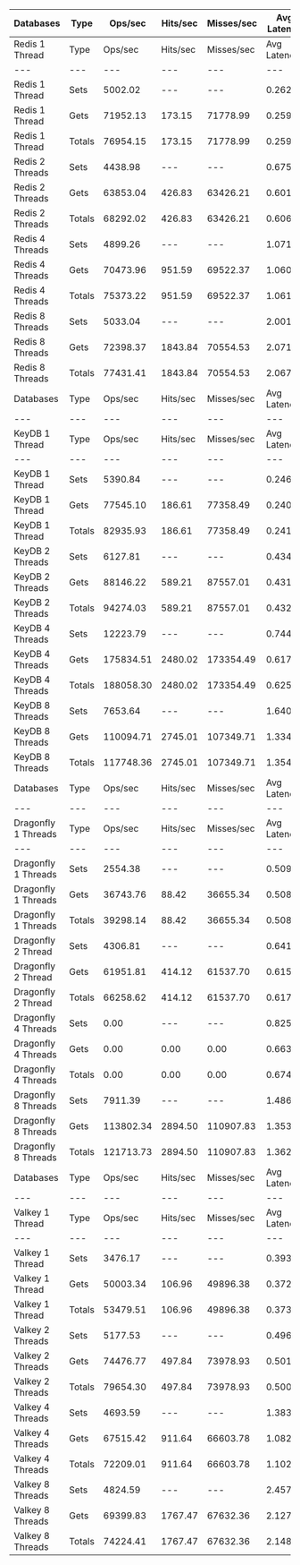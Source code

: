 | Databases | Type | Ops/sec | Hits/sec | Misses/sec | Avg Latency | p50 Latency | p99 Latency | p99.9 Latency | KB/sec |
| --- | --- | --- | --- | --- | --- | --- | --- | --- | --- |
| Redis 1 Thread | Type | Ops/sec | Hits/sec | Misses/sec | Avg Latency | p50 Latency | p99 Latency | p99.9 Latency | KB/sec |
| --- | --- | --- | --- | --- | --- | --- | --- | --- | --- |
Redis 1 Thread | Sets | 5002.02 | --- | --- | 0.26234 | 0.25500 | 0.48700 | 0.63900 | 234.41 |
Redis 1 Thread | Gets | 71952.13 | 173.15 | 71778.99 | 0.25967 | 0.25500 | 0.51100 | 0.68700 | 2670.51 |
Redis 1 Thread | Totals | 76954.15 | 173.15 | 71778.99 | 0.25984 | 0.25500 | 0.51100 | 0.68700 | 2904.93 |
Redis 2 Threads | Sets | 4438.98 | --- | --- | 0.67504 | 0.34300 | 3.39100 | 4.35100 | 208.03 |
Redis 2 Threads | Gets | 63853.04 | 426.83 | 63426.21 | 0.60128 | 0.33500 | 3.37500 | 4.35100 | 2371.14 |
Redis 2 Threads | Totals | 68292.02 | 426.83 | 63426.21 | 0.60607 | 0.33500 | 3.39100 | 4.35100 | 2579.17 |
Redis 4 Threads | Sets | 4899.26 | --- | --- | 1.07136 | 1.06300 | 1.79900 | 1.90300 | 229.62 |
Redis 4 Threads | Gets | 70473.96 | 951.59 | 69522.37 | 1.06073 | 1.06300 | 1.78300 | 2.03900 | 2619.42 |
Redis 4 Threads | Totals | 75373.22 | 951.59 | 69522.37 | 1.06142 | 1.06300 | 1.78300 | 2.00700 | 2849.04 |
Redis 8 Threads | Sets | 5033.04 | --- | --- | 2.00126 | 2.03100 | 3.59900 | 3.72700 | 235.88 |
Redis 8 Threads | Gets | 72398.37 | 1843.84 | 70554.53 | 2.07175 | 2.06300 | 3.61500 | 4.07900 | 2695.16 |
Redis 8 Threads | Totals | 77431.41 | 1843.84 | 70554.53 | 2.06717 | 2.06300 | 3.61500 | 4.04700 | 2931.04 |
| Databases | Type | Ops/sec | Hits/sec | Misses/sec | Avg Latency | p50 Latency | p99 Latency | p99.9 Latency | KB/sec |
| --- | --- | --- | --- | --- | --- | --- | --- | --- | --- |
| KeyDB 1 Thread | Type | Ops/sec | Hits/sec | Misses/sec | Avg Latency | p50 Latency | p99 Latency | p99.9 Latency | KB/sec |
| --- | --- | --- | --- | --- | --- | --- | --- | --- | --- |
KeyDB 1 Thread | Sets | 5390.84 | --- | --- | 0.24652 | 0.25500 | 0.43100 | 0.46300 | 252.63 |
KeyDB 1 Thread | Gets | 77545.10 | 186.61 | 77358.49 | 0.24071 | 0.25500 | 0.43100 | 0.45500 | 2878.10 |
KeyDB 1 Thread | Totals | 82935.93 | 186.61 | 77358.49 | 0.24109 | 0.25500 | 0.43100 | 0.45500 | 3130.73 |
KeyDB 2 Threads | Sets | 6127.81 | --- | --- | 0.43406 | 0.39900 | 0.83100 | 0.85500 | 287.17 |
KeyDB 2 Threads | Gets | 88146.22 | 589.21 | 87557.01 | 0.43193 | 0.39100 | 0.92700 | 1.15100 | 3273.25 |
KeyDB 2 Threads | Totals | 94274.03 | 589.21 | 87557.01 | 0.43206 | 0.39100 | 0.91100 | 1.15100 | 3560.42 |
KeyDB 4 Threads | Sets | 12223.79 | --- | --- | 0.74437 | 0.53500 | 2.63900 | 3.82300 | 572.91 |
KeyDB 4 Threads | Gets | 175834.51 | 2480.02 | 173354.49 | 0.61710 | 0.52700 | 1.88700 | 3.07100 | 6536.05 |
KeyDB 4 Threads | Totals | 188058.30 | 2480.02 | 173354.49 | 0.62538 | 0.52700 | 2.23900 | 3.15100 | 7108.96 |
KeyDB 8 Threads | Sets | 7653.64 | --- | --- | 1.64067 | 1.31100 | 6.11100 | 6.49500 | 358.70 |
KeyDB 8 Threads | Gets | 110094.71 | 2745.01 | 107349.71 | 1.33457 | 1.22300 | 4.01500 | 7.51900 | 4098.19 |
KeyDB 8 Threads | Totals | 117748.36 | 2745.01 | 107349.71 | 1.35446 | 1.23100 | 4.57500 | 7.51900 | 4456.89 |
| Databases | Type | Ops/sec | Hits/sec | Misses/sec | Avg Latency | p50 Latency | p99 Latency | p99.9 Latency | KB/sec |
| --- | --- | --- | --- | --- | --- | --- | --- | --- | --- |
| Dragonfly 1 Threads | Type | Ops/sec | Hits/sec | Misses/sec | Avg Latency | p50 Latency | p99 Latency | p99.9 Latency | KB/sec |
| --- | --- | --- | --- | --- | --- | --- | --- | --- | --- |
Dragonfly 1 Threads | Sets | 2554.38 | --- | --- | 0.50948 | 0.51100 | 1.60700 | 1.97500 | 119.71 |
Dragonfly 1 Threads | Gets | 36743.76 | 88.42 | 36655.34 | 0.50875 | 0.54300 | 1.25500 | 3.82300 | 1363.75 |
Dragonfly 1 Threads | Totals | 39298.14 | 88.42 | 36655.34 | 0.50880 | 0.54300 | 1.25500 | 3.82300 | 1483.46 |
Dragonfly 2 Thread | Sets | 4306.81 | --- | --- | 0.64124 | 0.61500 | 1.82300 | 2.31900 | 201.83 |
Dragonfly 2 Thread | Gets | 61951.81 | 414.12 | 61537.70 | 0.61565 | 0.59100 | 1.74300 | 2.25500 | 2300.54 |
Dragonfly 2 Thread | Totals | 66258.62 | 414.12 | 61537.70 | 0.61731 | 0.59100 | 1.76700 | 2.31900 | 2502.37 |
Dragonfly 4 Threads | Sets | 0.00 | --- | --- | 0.82566 | 0.67100 | 4.22300 | 4.70300 | 0.00 |
Dragonfly 4 Threads | Gets | 0.00 | 0.00 | 0.00 | 0.66370 | 0.63900 | 2.09500 | 3.40700 | 0.00 |
Dragonfly 4 Threads | Totals | 0.00 | 0.00 | 0.00 | 0.67423 | 0.63900 | 2.25500 | 4.15900 | 0.00 |
Dragonfly 8 Threads | Sets | 7911.39 | --- | --- | 1.48619 | 1.32700 | 5.79100 | 10.87900 | 370.78 |
Dragonfly 8 Threads | Gets | 113802.34 | 2894.50 | 110907.83 | 1.35389 | 1.28700 | 4.15900 | 12.67100 | 4236.48 |
Dragonfly 8 Threads | Totals | 121713.73 | 2894.50 | 110907.83 | 1.36249 | 1.28700 | 4.38300 | 12.60700 | 4607.26 |
| Databases | Type | Ops/sec | Hits/sec | Misses/sec | Avg Latency | p50 Latency | p99 Latency | p99.9 Latency | KB/sec |
| --- | --- | --- | --- | --- | --- | --- | --- | --- | --- |
| Valkey 1 Thread | Type | Ops/sec | Hits/sec | Misses/sec | Avg Latency | p50 Latency | p99 Latency | p99.9 Latency | KB/sec |
| --- | --- | --- | --- | --- | --- | --- | --- | --- | --- |
Valkey 1 Thread | Sets | 3476.17 | --- | --- | 0.39369 | 0.37500 | 0.67900 | 1.14300 | 162.91 |
Valkey 1 Thread | Gets | 50003.34 | 106.96 | 49896.38 | 0.37219 | 0.35900 | 0.64700 | 0.94300 | 1855.81 |
Valkey 1 Thread | Totals | 53479.51 | 106.96 | 49896.38 | 0.37359 | 0.36700 | 0.65500 | 0.95900 | 2018.72 |
Valkey 2 Threads | Sets | 5177.53 | --- | --- | 0.49600 | 0.51100 | 0.85500 | 0.89500 | 242.64 |
Valkey 2 Threads | Gets | 74476.77 | 497.84 | 73978.93 | 0.50133 | 0.50300 | 0.62300 | 1.07900 | 2765.64 |
Valkey 2 Threads | Totals | 79654.30 | 497.84 | 73978.93 | 0.50099 | 0.50300 | 0.62300 | 1.01500 | 3008.28 |
Valkey 4 Threads | Sets | 4693.59 | --- | --- | 1.38317 | 1.07900 | 5.50300 | 5.66300 | 219.98 |
Valkey 4 Threads | Gets | 67515.42 | 911.64 | 66603.78 | 1.08275 | 1.07900 | 1.41500 | 2.78300 | 2509.46 |
Valkey 4 Threads | Totals | 72209.01 | 911.64 | 66603.78 | 1.10228 | 1.07900 | 1.73500 | 5.50300 | 2729.44 |
Valkey 8 Threads | Sets | 4824.59 | --- | --- | 2.45725 | 2.14300 | 6.14300 | 8.25500 | 226.11 |
Valkey 8 Threads | Gets | 69399.83 | 1767.47 | 67632.36 | 2.12749 | 2.12700 | 2.68700 | 5.18300 | 2583.54 |
Valkey 8 Threads | Totals | 74224.41 | 1767.47 | 67632.36 | 2.14892 | 2.12700 | 3.37500 | 6.75100 | 2809.65 |
